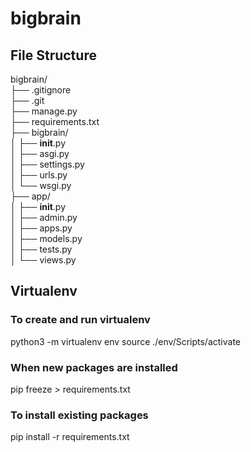# bigbrain

## File Structure

bigbrain/ </br>
├── .gitignore </br>
├── .git </br>
├── manage.py </br>
├── requirements.txt </br>
├── bigbrain/ </br>
│ ├── **init**.py </br>
│ ├── asgi.py </br>
│ ├── settings.py </br>
│ ├── urls.py </br>
│ └── wsgi.py </br>
├── app/ </br>
│ ├── **init**.py </br>
│ ├── admin.py </br>
│ ├── apps.py </br>
│ ├── models.py </br>
│ ├── tests.py </br>
│ └── views.py </br>

## Virtualenv

### To create and run virtualenv

python3 -m virtualenv env
source ./env/Scripts/activate

### When new packages are installed

pip freeze > requirements.txt

### To install existing packages

pip install -r requirements.txt
